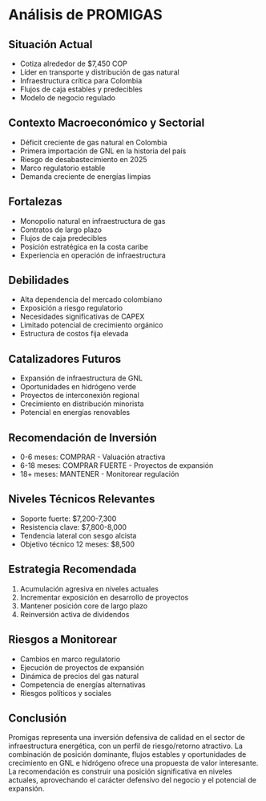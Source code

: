 # Análisis de PROMIGAS

## Situación Actual

- Cotiza alrededor de $7,450 COP
- Líder en transporte y distribución de gas natural
- Infraestructura crítica para Colombia
- Flujos de caja estables y predecibles
- Modelo de negocio regulado

## Contexto Macroeconómico y Sectorial

- Déficit creciente de gas natural en Colombia
- Primera importación de GNL en la historia del país
- Riesgo de desabastecimiento en 2025
- Marco regulatorio estable
- Demanda creciente de energías limpias

## Fortalezas

- Monopolio natural en infraestructura de gas
- Contratos de largo plazo
- Flujos de caja predecibles
- Posición estratégica en la costa caribe
- Experiencia en operación de infraestructura

## Debilidades

- Alta dependencia del mercado colombiano
- Exposición a riesgo regulatorio
- Necesidades significativas de CAPEX
- Limitado potencial de crecimiento orgánico
- Estructura de costos fija elevada

## Catalizadores Futuros

- Expansión de infraestructura de GNL
- Oportunidades en hidrógeno verde
- Proyectos de interconexión regional
- Crecimiento en distribución minorista
- Potencial en energías renovables

## Recomendación de Inversión

- 0-6 meses: COMPRAR - Valuación atractiva
- 6-18 meses: COMPRAR FUERTE - Proyectos de expansión
- 18+ meses: MANTENER - Monitorear regulación

## Niveles Técnicos Relevantes

- Soporte fuerte: $7,200-7,300
- Resistencia clave: $7,800-8,000
- Tendencia lateral con sesgo alcista
- Objetivo técnico 12 meses: $8,500

## Estrategia Recomendada

1. Acumulación agresiva en niveles actuales
2. Incrementar exposición en desarrollo de proyectos
3. Mantener posición core de largo plazo
4. Reinversión activa de dividendos

## Riesgos a Monitorear

- Cambios en marco regulatorio
- Ejecución de proyectos de expansión
- Dinámica de precios del gas natural
- Competencia de energías alternativas
- Riesgos políticos y sociales

## Conclusión

Promigas representa una inversión defensiva de calidad en el sector de infraestructura energética, con un perfil de riesgo/retorno atractivo. La combinación de posición dominante, flujos estables y oportunidades de crecimiento en GNL e hidrógeno ofrece una propuesta de valor interesante. La recomendación es construir una posición significativa en niveles actuales, aprovechando el carácter defensivo del negocio y el potencial de expansión.
